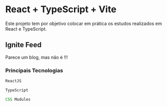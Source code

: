 # React + TypeScript + Vite

Este projeto tem por objetivo colocar em prática os estudos realizados em React e TypeScript.

## Ignite Feed

Parece um blog, mas não é !!!

### Principais Tecnologias
```js
ReactJS
```
```js
TypeScript
```
```js
CSS Modules
```